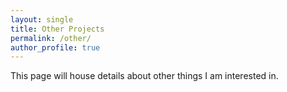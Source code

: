 ```yaml
---
layout: single
title: Other Projects
permalink: /other/
author_profile: true
---
```


This page will house details about other things I am interested in.